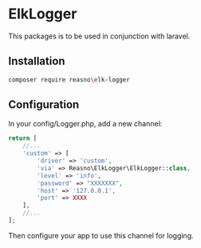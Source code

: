 # ElkLogger
This packages is to be used in conjunction with laravel.

## Installation

```bash
composer require reasno\elk-logger
```

## Configuration
In your config/Logger.php, add a new channel:
```php
return [
    //...
    'custom' => [
        'driver' => 'custom',
        'via' => Reasno\ElkLogger\ElkLogger::class,
        'level' => 'info',
        'password' => "XXXXXXX",
        'host' => '127.0.0.1',
        'port' => XXXX
    ],
    //...
];
```
Then configure your app to use this channel for logging.
